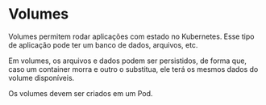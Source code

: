 # Volumes

Volumes permitem rodar aplicações com estado no Kubernetes.
Esse tipo de aplicação pode ter um banco de dados, arquivos,
etc.

Em volumes, os arquivos e dados podem ser persistidos, de forma que,
caso um container morra e outro o substitua, ele terá os mesmos dados
do volume disponíveis.

Os volumes devem ser criados em um Pod.
